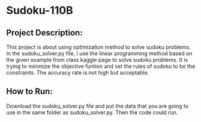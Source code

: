 # Sudoku-110B

## Project Description: 
This project is about using optimization method to solve sudoku problems. In the sudoku_solver.py file, I use the linear programming method based on the given example from class kaggle page to solve sudoku problems. It is trying to minimize the objective funtion and set the rules of sudoku to be the constraints. The accuracy rate is not high but acceptable. 
## How to Run: 
Download the sudoku_solver.py file and put the data that you are going to use in the same folder as sudoku_solver.py. Then the code could run.

